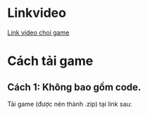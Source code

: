 # Linkvideo
[Link video choi game](https://www.youtube.com/watch?v=a8CwpGARAsQ)<br>
# Cách tải game
## Cách 1: Không bao gồm code.
Tải game (được nén thành .zip) tại link sau:
